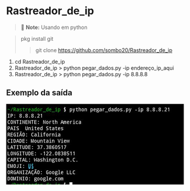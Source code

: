 # Rastreador_de_ip


> :memo: **Note:** Usando em python

> pkg install git
 >>git clone https://github.com/sombo20/Rastreador_de_ip
 1. cd Rastreador_de_ip
 2. Rastreador_de_ip > python pegar_dados.py -ip endereço_ip_aqui
 3. Rastreador_de_ip > python pegar_dados.py -ip 8.8.8.8

## Exemplo da saída 

![Vicente,Foto](foto.jpg)

